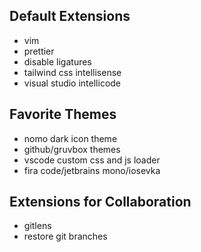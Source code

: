 ## Default Extensions

- vim
- prettier
- disable ligatures
- tailwind css intellisense
- visual studio intellicode

## Favorite Themes

- nomo dark icon theme
- github/gruvbox themes
- vscode custom css and js loader
- fira code/jetbrains mono/iosevka

## Extensions for Collaboration

- gitlens
- restore git branches
